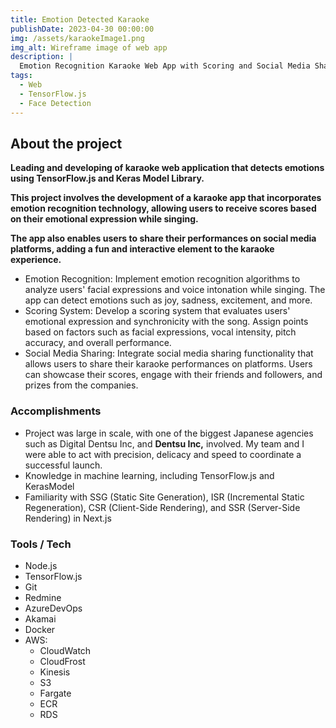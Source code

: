 ```yaml
---
title: Emotion Detected Karaoke
publishDate: 2023-04-30 00:00:00
img: /assets/karaokeImage1.png
img_alt: Wireframe image of web app
description: |
  Emotion Recognition Karaoke Web App with Scoring and Social Media Sharing.
tags:
  - Web
  - TensorFlow.js
  - Face Detection
---
```


## About the project

**Leading and developing of karaoke web application that detects emotions using TensorFlow.js and Keras Model Library.**

**This project involves the development of a karaoke app that incorporates emotion recognition technology, allowing users to receive scores based on their emotional expression while singing.**

**The app also enables users to share their performances on social media platforms, adding a fun and interactive element to the karaoke experience.**

- Emotion Recognition: Implement emotion recognition algorithms to analyze users' facial expressions and voice intonation while singing. The app can detect emotions such as joy, sadness, excitement, and more.
- Scoring System: Develop a scoring system that evaluates users' emotional expression and synchronicity with the song. Assign points based on factors such as facial expressions, vocal intensity, pitch accuracy, and overall performance.
- Social Media Sharing: Integrate social media sharing functionality that allows users to share their karaoke performances on platforms. Users can showcase their scores, engage with their friends and followers, and prizes from the companies.

### Accomplishments

- Project was large in scale, with one of the biggest Japanese agencies such as Digital Dentsu Inc, and **Dentsu Inc,** involved. My team and I were able to act with precision, delicacy and speed to coordinate a successful launch.
- Knowledge in machine learning, including TensorFlow.js and KerasModel
- Familiarity with SSG (Static Site Generation), ISR (Incremental Static Regeneration), CSR (Client-Side Rendering), and SSR (Server-Side Rendering) in Next.js

### Tools / Tech

- Node.js
- TensorFlow.js
- Git
- Redmine
- AzureDevOps
- Akamai
- Docker
- AWS:
  - CloudWatch
  - CloudFrost
  - Kinesis
  - S3
  - Fargate
  - ECR
  - RDS
